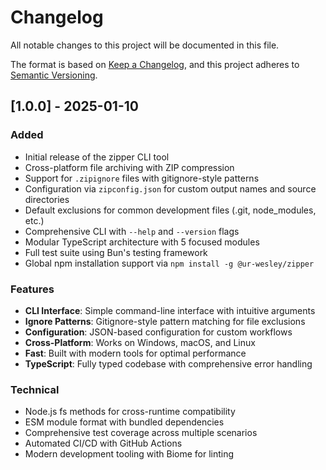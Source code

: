 # Changelog

All notable changes to this project will be documented in this file.

The format is based on [Keep a Changelog](https://keepachangelog.com/en/1.0.0/),
and this project adheres to [Semantic Versioning](https://semver.org/spec/v2.0.0.html).

## [1.0.0] - 2025-01-10

### Added

- Initial release of the zipper CLI tool
- Cross-platform file archiving with ZIP compression
- Support for `.zipignore` files with gitignore-style patterns
- Configuration via `zipconfig.json` for custom output names and source directories
- Default exclusions for common development files (.git, node_modules, etc.)
- Comprehensive CLI with `--help` and `--version` flags
- Modular TypeScript architecture with 5 focused modules
- Full test suite using Bun's testing framework
- Global npm installation support via `npm install -g @ur-wesley/zipper`

### Features

- **CLI Interface**: Simple command-line interface with intuitive arguments
- **Ignore Patterns**: Gitignore-style pattern matching for file exclusions
- **Configuration**: JSON-based configuration for custom workflows
- **Cross-Platform**: Works on Windows, macOS, and Linux
- **Fast**: Built with modern tools for optimal performance
- **TypeScript**: Fully typed codebase with comprehensive error handling

### Technical

- Node.js fs methods for cross-runtime compatibility
- ESM module format with bundled dependencies
- Comprehensive test coverage across multiple scenarios
- Automated CI/CD with GitHub Actions
- Modern development tooling with Biome for linting
